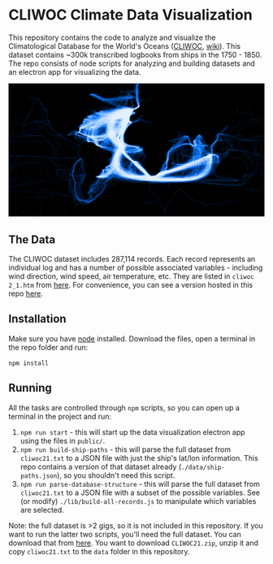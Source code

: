 # CLIWOC Climate Data Visualization

This repository contains the code to analyze and visualize the Climatological Database for the World's Oceans ([CLIWOC](http://pendientedemigracion.ucm.es/info/cliwoc/), [wiki](https://en.wikipedia.org/wiki/CLIWOC)). This dataset contains ~300k transcribed logbooks from ships in the 1750 - 1850. The repo consists of node scripts for analyzing and building datasets and an electron app for visualizing the data.

![Bound Lines](./bound-lines.png)

## The Data

The CLIWOC dataset includes 287,114 records. Each record represents an individual log and has a number of possible associated variables - including wind direction, wind speed, air temperature, etc. They are listed in `cliwoc 2_1.htm` from [here](https://easy.dans.knaw.nl/ui/datasets/id/easy-dataset:40826/tab/2). For convenience, you can see a version hosted in this repo [here](mikewesthad.com/database-structure.html).

## Installation

Make sure you have [node](https://nodejs.org/en/) installed. Download the files, open a terminal in the repo folder and run:

```
npm install
```


## Running

All the tasks are controlled through `npm` scripts, so you can open up a terminal in the project and run:

1. `npm run start` - this will start up the data visualization electron app using the files in `public/`.
1. `npm run build-ship-paths` - this will parse the full dataset from `cliwoc21.txt` to a JSON file with just the ship's lat/lon information. This repo contains a version of that dataset already (`./data/ship-paths.json`), so you shouldn't need this script.
1. `npm run parse-database-structure` - this will parse the full dataset from `cliwoc21.txt` to a JSON file with a subset of the possible variables. See (or modify) `./lib/build-all-records.js` to manipulate which variables are selected.

Note: the full dataset is >2 gigs, so it is not included in this repository. If you want to run the latter two scripts, you'll need the full dataset. You can download that from [here](https://easy.dans.knaw.nl/ui/datasets/id/easy-dataset:40826/tab/2). You want to download `CLIWOC21.zip`, unzip it and copy `cliwoc21.txt` to the `data` folder in this repository.